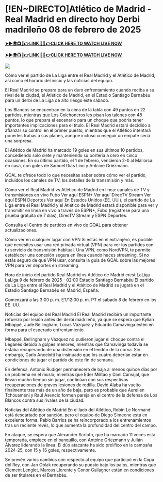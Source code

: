 # [!EN~DIRECTO]Atlético de Madrid - Real Madrid en directo hoy Derbi madrileño 08 de febrero de 2025


**[➤►🌍📺📱👉LINK 🔴✅👉CLICK HERE TO WATCH LIVE NOW](http://ultravibetv.com/soccer-pm-zit/?v=Jr+Git)**

**[➤►🌍📺📱👉LINK 🔴✅👉CLICK HERE TO WATCH LIVE NOW](http://ultravibetv.com/soccer-pm-zit/?v=Jr+Git)**

[![](https://blogger.googleusercontent.com/img/b/R29vZ2xl/AVvXsEgw86QcRTQHa_0UF_R0Ce_BfmEP5mTpVruRVIlWCPMMqp8oWxkzZavuKovDSK7oHt7t7csMbgy3jKUoCHU7kED_YXGoogHBc3NxSi3Jurev7bBa3b51d-V1n3mFx857KlyS0FiziJpcUdJgJFovmDw3IASQPNDjw8eVi3p9JbVffFfUQEfkj3-qYllz/s686/soccer.gif)](http://ultravibetv.com/soccer-pm-zit/?v=Jr+Git)

Cómo ver el partido de La Liga entre el Real Madrid y el Atlético de Madrid, así como el horario del inicio y las noticias del equipo.

El Real Madrid se prepara para un duro enfrentamiento cuando reciba a su rival de la ciudad, el Atlético de Madrid, en el Estadio Santiago Bernabéu para un derbi de La Liga de alto riesgo este sábado.

Los Blancos se encuentran en la cima de la tabla con 49 puntos en 22 partidos, mientras que Los Colchoneros les pisan los talones con 48 puntos, lo que prepara el escenario para un choque que podría tener importantes implicaciones para el título. El Real Madrid estará decidido a afianzar su control en el primer puesto, mientras que el Atlético intentará ponerles trabas a sus planes, aunque incluso conseguir un empate sería una sorpresa.

El Atlético de Madrid ha marcado 19 goles en sus últimos 10 partidos, concediendo solo siete y manteniendo su portería a cero en cinco ocasiones. En su último partido, el 1 de febrero, vencieron 2-0 al Mallorca en casa, con goles de Samuel Dias Lino y Antoine Griezmann.

GOAL te ofrece todo lo que necesitas saber sobre cómo ver el partido, incluidos los canales de TV, los detalles de la transmisión y más.

Cómo ver el Real Madrid vs Atlético de Madrid en línea: canales de TV y transmisiones en vivo
Fubo Ver aquí
ESPN+ Ver aquí
DirecTV Stream Ver aquí
ESPN Deportes Ver aquí
En Estados Unidos (EE. UU.), el partido de La Liga entre el Real Madrid y el Atlético de Madrid estará disponible para ver y transmitir en línea en vivo a través de ESPN+, Fubo (regístrese para una prueba gratuita de 7 días), DirecTV Stream y ESPN Deportes.

Consulta el Centro de partidos en vivo de GOAL para obtener actualizaciones.

Cómo ver en cualquier lugar con VPN
Si estás en el extranjero, es posible que necesites usar una red privada virtual (VPN) para ver los partidos con tu servicio de transmisión habitual. Una VPN, como NordVPN, te permite establecer una conexión segura en línea cuando haces streaming. Si no estás seguro de qué VPN usar, consulta la guía de GOAL sobre las mejores VPN para ver deportes en streaming.

Hora de inicio del partido Real Madrid vs Atlético de Madrid
crest
LaLiga - LaLiga
9 de febrero de 2025 - 02:00
Estadio Santiago Bernabéu
El partido de La Liga entre el Real Madrid y el Atlético de Madrid se jugará en el Estadio Santiago Bernabéu en Madrid, España.

Comenzará a las 3:00 p. m. ET/12:00 p. m. PT el sábado 8 de febrero en los EE. UU.

Noticias del equipo del Real Madrid
El Real Madrid recibirá un importante refuerzo por lesión antes del derbi madrileño, ya que se espera que Kylian Mbappé, Jude Bellingham, Lucas Vázquez y Eduardo Camavinga estén en forma para el esperado enfrentamiento.

Mbappé, Bellingham y Vázquez no pudieron jugar el choque contra el Leganés debido a golpes menores, mientras que Camavinga todavía se estaba recuperando de una distensión en el tendón de la corva. Sin embargo, Carlo Ancelotti ha insinuado que los cuatro deberían estar en condiciones de jugar el partido de este fin de semana.

En defensa, Antonio Rudiger permanecerá de baja al menos quince días por un problema en el muslo, mientras que Eder Militao y Dani Carvajal, que llevan mucho tiempo sin jugar, continúan con sus respectivas recuperaciones de graves lesiones de rodilla. David Alaba ha vuelto finalmente tras más de un año de baja, pero es probable que Aurelien Tchouaméni y Raúl Asencio formen pareja en el centro de la defensa de Los Blancos contra sus rivales de la ciudad.

Noticias del Atlético de Madrid
En el lado del Atlético, Robin Le Normand está descartado por sanción, pero el equipo de Diego Simeone está en excelente forma. Pablo Barrios se ha reincorporado a los entrenamientos tras un reciente revés, lo que aumenta la profundidad del centro del campo.

En ataque, se espera que Alexander Sorloth, que ha marcado 11 veces esta temporada, empiece en el banquillo, con Antoine Griezmann y Julián Álvarez liderando la línea. El dúo atacante ha sido prolífico en la campaña 2024-25, con 15 y 16 goles, respectivamente.

Se prevén varios cambios con respecto al equipo que participó en la Copa del Rey, con Jan Oblak recuperando su puesto bajo los palos, mientras que Clement Lenglet, Marcos Llorente y Conor Gallagher están en condiciones de ser titulares en el Bernabéu.
